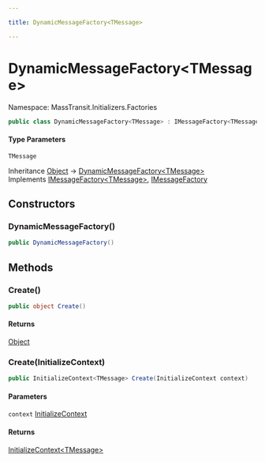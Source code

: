 ```yaml
---

title: DynamicMessageFactory<TMessage>

---
```


# DynamicMessageFactory\<TMessage\>

Namespace: MassTransit.Initializers.Factories

```csharp
public class DynamicMessageFactory<TMessage> : IMessageFactory<TMessage>, IMessageFactory
```

#### Type Parameters

`TMessage`<br/>

Inheritance [Object](https://learn.microsoft.com/en-us/dotnet/api/system.object) → [DynamicMessageFactory\<TMessage\>](../masstransit-initializers-factories/dynamicmessagefactory-1)<br/>
Implements [IMessageFactory\<TMessage\>](../masstransit-initializers/imessagefactory-1), [IMessageFactory](../masstransit-initializers/imessagefactory)

## Constructors

### **DynamicMessageFactory()**

```csharp
public DynamicMessageFactory()
```

## Methods

### **Create()**

```csharp
public object Create()
```

#### Returns

[Object](https://learn.microsoft.com/en-us/dotnet/api/system.object)<br/>

### **Create(InitializeContext)**

```csharp
public InitializeContext<TMessage> Create(InitializeContext context)
```

#### Parameters

`context` [InitializeContext](../../masstransit-abstractions/masstransit-initializers/initializecontext)<br/>

#### Returns

[InitializeContext\<TMessage\>](../../masstransit-abstractions/masstransit-initializers/initializecontext-1)<br/>
